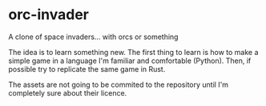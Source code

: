 # orc-invader
A clone of space invaders... with orcs or something

The idea is to learn something new. The first thing to learn is how to make a simple game in a language I'm familiar and comfortable (Python).
Then, if possible try to replicate the same game in Rust.

The assets are not going to be commited to the repository until I'm completely sure about their licence.
